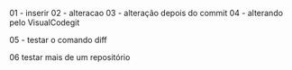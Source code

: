 01 - inserir
02 - alteracao
03 - alteração depois do commit
04 - alterando pelo VisualCodegit

05 - testar o comando diff

06 testar mais de um repositório